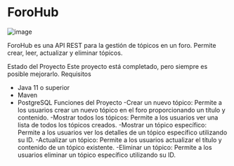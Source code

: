 # ForoHub
![image](https://github.com/user-attachments/assets/25062282-99d2-4c28-801d-d58b9bf9dc80)


ForoHub es una API REST para la gestión de tópicos en un foro. Permite crear, leer, actualizar y eliminar tópicos.


Estado del Proyecto
Este proyecto está completado, pero siempre es posible mejorarlo. 
Requisitos

- Java 11 o superior
- Maven
- PostgreSQL
Funciones del Proyecto
-Crear un nuevo tópico: Permite a los usuarios crear un nuevo tópico en el foro proporcionando un título y contenido.
-Mostrar todos los tópicos: Permite a los usuarios ver una lista de todos los tópicos creados.
-Mostrar un tópico específico: Permite a los usuarios ver los detalles de un tópico específico utilizando su ID.
-Actualizar un tópico: Permite a los usuarios actualizar el título y contenido de un tópico existente.
-Eliminar un tópico: Permite a los usuarios eliminar un tópico específico utilizando su ID.

